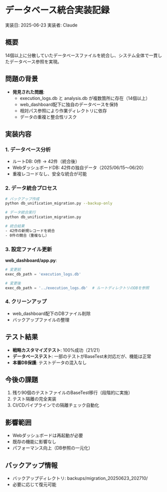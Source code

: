 # データベース統合実装記録

実装日: 2025-06-23
実装者: Claude

## 概要
14個以上に分散していたデータベースファイルを統合し、システム全体で一貫したデータベース参照を実現。

## 問題の背景
- **発見された問題**:
  - execution_logs.db と analysis.db が複数箇所に存在（14個以上）
  - web_dashboard配下に独自のデータベースを保持
  - 相対パス参照により作業ディレクトリに依存
  - データの重複と整合性リスク

## 実装内容

### 1. データベース分析
- ルートDB: 0件 → 42件（統合後）
- WebダッシュボードDB: 42件の独自データ（2025/06/15〜06/20）
- 重複レコードなし、安全な統合が可能

### 2. データ統合プロセス
```bash
# バックアップ作成
python db_unification_migration.py --backup-only

# データ統合実行
python db_unification_migration.py

# 統合結果
- 42件の新規レコードを統合
- 0件の競合（重複なし）
```

### 3. 設定ファイル更新
**web_dashboard/app.py**:
```python
# 変更前
exec_db_path = 'execution_logs.db'

# 変更後
exec_db_path = '../execution_logs.db'  # ルートディレクトリのDBを参照
```

### 4. クリーンアップ
- web_dashboard配下のDBファイル削除
- バックアップファイルの整理

## テスト結果
- **戦略カスタマイズテスト**: 100%成功（21/21）
- **データベーステスト**: 一部のテストがBaseTest未対応だが、機能は正常
- **本番DB保護**: テストデータの混入なし

## 今後の課題
1. 残り90個のテストファイルのBaseTest移行（段階的に実施）
2. テスト隔離の完全実装
3. CI/CDパイプラインでの隔離チェック自動化

## 影響範囲
- Webダッシュボードは再起動が必要
- 既存の機能に影響なし
- パフォーマンス向上（DB参照の一元化）

## バックアップ情報
- バックアップディレクトリ: backups/migration_20250623_202710/
- 必要に応じて復元可能